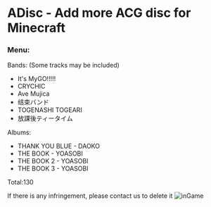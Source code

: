 # ADisc - Add more ACG disc for Minecraft
### Menu:

Bands: (Some tracks may be included) 
- It's MyGO!!!!! 
- CRYCHIC 
- Ave Mujica 
- 结束バンド 
- TOGENASHI TOGEARI 
- 放課後ティータイム

Albums:
- THANK YOU BLUE - DAOKO
- THE BOOK - YOASOBI
- THE BOOK 2 - YOASOBI
- THE BOOK 3 - YOASOBI

Total:130

If there is any infringement, please contact us to delete it
![inGame](https://cdn.modrinth.com/data/cached_images/82bf3908127958771000b54afd60ec4bfe2f55c3_0.webp)
